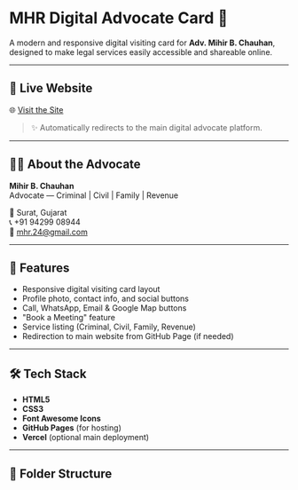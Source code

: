 # MHR Digital Advocate Card 🔹

A modern and responsive digital visiting card for **Adv. Mihir B. Chauhan**, designed to make legal services easily accessible and shareable online.

---

## 🚀 Live Website
🌐 [Visit the Site](https://adv-mihirchuahan.github.io/MHR_Details/)

> ✨ Automatically redirects to the main digital advocate platform.

---

## 🧑‍⚖️ About the Advocate

**Mihir B. Chauhan**  
Advocate — Criminal | Civil | Family | Revenue

📍 Surat, Gujarat  
📞 +91 94299 08944  
📧 mhr.24@gmail.com  

---

## 💼 Features

- Responsive digital visiting card layout  
- Profile photo, contact info, and social buttons  
- Call, WhatsApp, Email & Google Map buttons  
- "Book a Meeting" feature  
- Service listing (Criminal, Civil, Family, Revenue)
- Redirection to main website from GitHub Page (if needed)

---

## 🛠 Tech Stack

- **HTML5**  
- **CSS3**  
- **Font Awesome Icons**  
- **GitHub Pages** (for hosting)  
- **Vercel** (optional main deployment)

---

## 📂 Folder Structure
